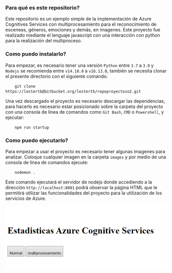 ### Para qué es este repositorio? ###

Este repositorio es un ejemplo simple de la implementación de Azure Cognitives Services con multiprocesamiento para el reconocimiento de esceneas, géneros, emociones y demás, en imagenes. Este proyecto fue realizado mediante el lenguaje javascript con una interacción con python para la realización del multiproceso.

### Como puedo instalarlo? ###

Para empezar, es necesario tener una versión  `Python` entre `3.7` a `3.9` y `Nodejs` se recomienda entre `v14.18.0` a `v16.13.0`, también se necesita clonar el presente directorio con el siguiente comando:

```console
    git clone https://lestertb@bitbucket.org/lestertb/repoproyectoso2.git
```

Una vez descargado el proyecto es necesario descargar las dependencias, para hacerlo
es necesario estar posicionado sobre la carpeta del proyecto con una consola de línea
de comandos como `Git Bash`, `CMD` o `Powershell`, y ejecutar:

```console
    npm run startup
```

### Como puedo ejecutarlo? ###

Para empezar a usar el proyecto es necesario tener algunas imagenes para analizar. Coloque cualquier imagen en la carpeta `images` y por medio de una consola de línea de comandos ejecute:

```console
    nodemon .
```

Este comando ejecutará el servidor de nodejs donde accediendo a la dirección `http://localhost:8081` podrá observar la página HTML que le permitirá utilizar las funcionalidades del proyecto para la utilización de los servicios de Azure.

![Screenshot](./public/assets/imgReadme/Capture.PNG)

